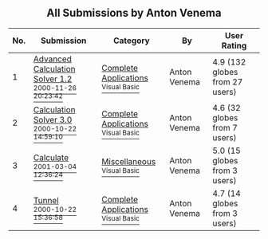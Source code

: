 ﻿<div align="center">

## All Submissions by Anton Venema

</div>

No.  | Submission | Category | By   | User Rating
---- | ---------- | -------- | ---- | -----------
1 | [Advanced Calculation Solver 1\.2<br /><sup>2000-11-26 20:23:42</sup>](https://github.com/Planet-Source-Code/anton-venema-advanced-calculation-solver-1-2__1-13032) | [Complete Applications<br /><sup>Visual Basic</sup>](../ByCategory/complete-applications__1-27.md) | Anton Venema | 4.9 (132 globes from 27 users)
2 | [Calculation Solver 3\.0<br /><sup>2000-10-22 14:59:10</sup>](https://github.com/Planet-Source-Code/anton-venema-calculation-solver-3-0__1-11862) | [Complete Applications<br /><sup>Visual Basic</sup>](../ByCategory/complete-applications__1-27.md) | Anton Venema | 4.6 (32 globes from 7 users)
3 | [Calculate<br /><sup>2001-03-04 12:36:24</sup>](https://github.com/Planet-Source-Code/anton-venema-calculate__1-21508) | [Miscellaneous<br /><sup>Visual Basic</sup>](../ByCategory/miscellaneous__1-1.md) | Anton Venema | 5.0 (15 globes from 3 users)
4 | [Tunnel<br /><sup>2000-10-22 15:36:58</sup>](https://github.com/Planet-Source-Code/anton-venema-tunnel__1-12231) | [Complete Applications<br /><sup>Visual Basic</sup>](../ByCategory/complete-applications__1-27.md) | Anton Venema | 4.7 (14 globes from 3 users)
